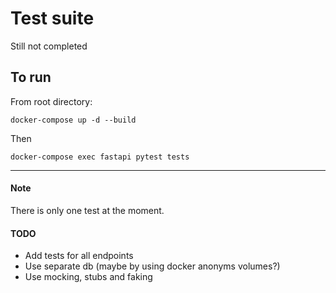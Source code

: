 # Test suite 
Still not completed

## To run

From root directory:

```
docker-compose up -d --build
```
Then
```
docker-compose exec fastapi pytest tests
```
---

#### Note
There is only one test at the moment.

#### TODO

* Add tests for all endpoints
* Use separate db (maybe by using docker anonyms volumes?)
* Use mocking, stubs and faking